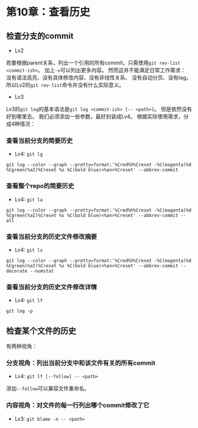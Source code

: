 # 第10章：查看历史

## 检查分支的commit

- Lv2

若要根据parent关系，列出一个引用的所有commit，只需使用`git rev-list <commit-ish>`。
加上`-v`可以列出更多内容。
然而这并不能满足日常工作需求：
没有语法高亮、没有具体修改内容、没有非线性关系、
没有自动分页、没有tag。
所以Lv2的`git rev-list`命令并没有什么实际意义。

- Lv3

Lv3的`git log`的基本语法是`git log <commit-ish> [-- <path>]`。
但是依然没有好到哪里去。
我们必须添加一些参数，最好封装成Lv4。
根据实际使用需求，分成4种情况：

### 查看当前分支的简要历史

- Lv4: `git lg`

`git log --color --graph --pretty=format:'%Cred%h%Creset -%C(magenta)%d %Cgreen(%aI)%Creset %s %C(bold blue)<%an>%Creset' --abbrev-commit`

### 查看整个repo的简要历史

- Lv4: `git la`

`git log --color --graph --pretty=format:'%Cred%h%Creset -%C(magenta)%d %Cgreen(%aI)%Creset %s %C(bold blue)<%an>%Creset' --abbrev-commit --all`

### 查看当前分支的历史文件修改摘要

- Lv4: `git ls`

`git log --color --graph --pretty=format:'%Cred%h%Creset -%C(magenta)%d %Cgreen(%aI)%Creset %s %C(bold blue)<%an>%Creset' --abbrev-commit --decorate --numstat`

### 查看当前分支的历史文件修改详情

- Lv4: `git lf`

`git log -p`

## 检查某个文件的历史

有两种视角：

### 分支视角：列出当前分支中和该文件有关的所有commit

- Lv4: `git lf [--follow] -- <path>`

添加`--follow`可以兼容文件重命名。

### 内容视角：对文件的每一行列出哪个commit修改了它

- Lv3: `git blame -n -- <path>`

